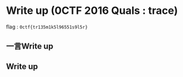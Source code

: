 # Write up (0CTF 2016 Quals : trace)

flag : `0ctf{tr135m1k5l96551s9l5r}`

## 一言Write up

## Write up


